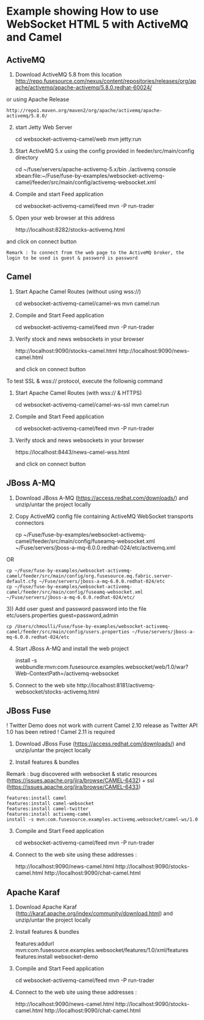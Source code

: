 # Example showing How to use WebSocket HTML 5 with ActiveMQ and Camel

## ActiveMQ

1) Download ActiveMQ 5.8 from this location
    http://repo.fusesource.com/nexus/content/repositories/releases/org/apache/activemq/apache-activemq/5.8.0.redhat-60024/

or using Apache Release

    http://repo1.maven.org/maven2/org/apache/activemq/apache-activemq/5.8.0/

2) start Jetty Web Server

    cd websocket-activemq-camel/web
    mvn jetty:run

3)  Start ActiveMQ 5.x using the config provided in feeder/src/main/config directory

    cd ~/fuse/servers/apache-activemq-5.x/bin
    ./activemq console xbean:file:~/Fuse/fuse-by-examples/websocket-activemq-camel/feeder/src/main/config/activemq-websocket.xml

4)  Compile and start Feed application

    cd websocket-activemq-camel/feed
    mvn -P run-trader

5) Open your web browser at this address

    http://localhost:8282/stocks-activemq.html

and click on connect button

    Remark : To connect from the web page to the ActiveMQ broker, the login to be used is guest & password is password

## Camel

1) Start Apache Camel Routes (without using wss://)

    cd websocket-activemq-camel/camel-ws
    mvn camel:run

2) Compile and Start Feed application

    cd websocket-activemq-camel/feed
    mvn -P run-trader

3) Verify stock and news websockets in your browser

    http://localhost:9090/stocks-camel.html
    http://localhost:9090/news-camel.html

    and click on connect button

To test SSL & wss:// protocol, execute the follownig command

1) Start Apache Camel Routes (with wss:// & HTTPS)

    cd websocket-activemq-camel/camel-ws-ssl
    mvn camel:run

2) Compile and Start Feed application

    cd websocket-activemq-camel/feed
    mvn -P run-trader

3) Verify stock and news websockets in your browser

    https://localhost:8443/news-camel-wss.html

    and click on connect button


## JBoss A-MQ

1) Download JBoss A-MQ (https://access.redhat.com/downloads/) and unzip/untar the project locally

2) Copy ActiveMQ config file containing ActiveMQ WebSocket transports connectors

    cp ~/Fuse/fuse-by-examples/websocket-activemq-camel/feeder/src/main/config/fuseamq-websocket.xml ~/Fuse/servers/jboss-a-mq-6.0.0.redhat-024/etc/activemq.xml

 OR

    cp ~/Fuse/fuse-by-examples/websocket-activemq-camel/feeder/src/main/config/org.fusesource.mq.fabric.server-default.cfg ~/Fuse/servers/jboss-a-mq-6.0.0.redhat-024/etc
    cp ~/Fuse/fuse-by-examples/websocket-activemq-camel/feeder/src/main/config/fuseamq-websocket.xml ~/Fuse/servers/jboss-a-mq-6.0.0.redhat-024/etc/

3)) Add user guest and password password into the file etc/users.properties
 guest=password,admin

    cp /Users/chmoulli/Fuse/fuse-by-examples/websocket-activemq-camel/feeder/src/main/config/users.properties ~/Fuse/servers/jboss-a-mq-6.0.0.redhat-024/etc

4) Start JBoss A-MQ and install the web project

    install -s webbundle:mvn:com.fusesource.examples.websocket/web/1.0/war?Web-ContextPath=/activemq-websocket

5) Connect to the web site http://localhost:8181/activemq-websocket/stocks-activemq.html

## JBoss Fuse

! Twitter Demo does not work with current Camel 2.10 release as Twitter API 1.0 has been retired
! Camel 2.11 is required

1) Download JBoss Fuse (https://access.redhat.com/downloads/) and unzip/untar the project locally

2) Install features & bundles

Remark : bug discovered with websocket & static resources (https://issues.apache.org/jira/browse/CAMEL-6432) + ssl (https://issues.apache.org/jira/browse/CAMEL-6433)

    features:install camel
    features:install camel-websocket
    features:install camel-twitter
    features:install activemq-camel
    install -s mvn:com.fusesource.examples.activemq.websocket/camel-ws/1.0

3) Compile and Start Feed application

    cd websocket-activemq-camel/feed
    mvn -P run-trader

3) Connect to the web site using these addresses :

    http://localhost:9090/news-camel.html
    http://localhost:9090/stocks-camel.html
    http://localhost:9090/chat-camel.html


## Apache Karaf

1) Download Apache Karaf (http://karaf.apache.org/index/community/download.html) and unzip/untar the project locally

2) Install features & bundles

    features:addurl mvn:com.fusesource.examples.websocket/features/1.0/xml/features
    features:install websocket-demo

3) Compile and Start Feed application

    cd websocket-activemq-camel/feed
    mvn -P run-trader

3) Connect to the web site using these addresses :

    http://localhost:9090/news-camel.html
    http://localhost:9090/stocks-camel.html
    http://localhost:9090/chat-camel.html
